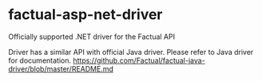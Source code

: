 factual-asp-net-driver
======================

Officially supported .NET driver for the Factual API

Driver has a similar API with official Java driver. Please refer to Java driver for documentation.
https://github.com/Factual/factual-java-driver/blob/master/README.md